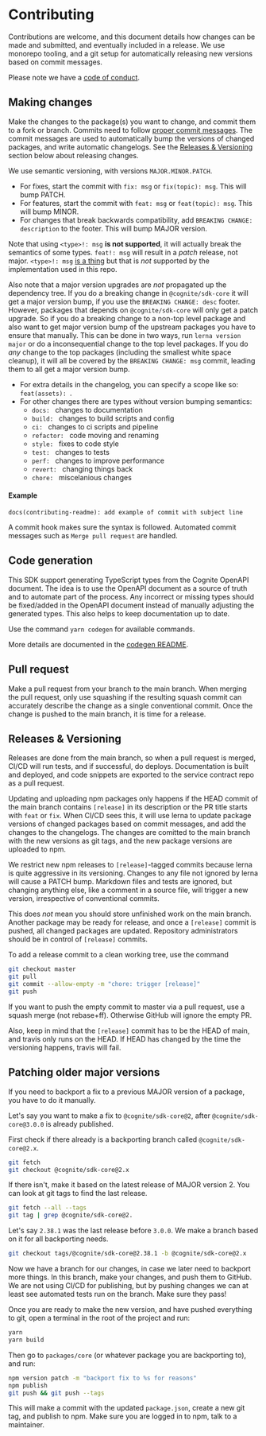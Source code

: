 Contributing
============

Contributions are welcome, and this document details how changes can be made and submitted,
and eventually included in a release. We use monorepo tooling, and a git setup for automatically releasing
new versions based on commit messages.

Please note we have a [code of conduct](./CODE_OF_CONDUCT.md).

## Making changes
Make the changes to the package(s) you want to change, and commit them to a fork or branch. Commits
need to follow [proper commit
messages](https://github.com/conventional-changelog/conventional-changelog/tree/master/packages/conventional-changelog-angular).
The commit messages are used to automatically bump the versions of changed packages, and write
automatic changelogs. See the [Releases & Versioning](#releases--versioning) section below about
releasing changes.

We use semantic versioning, with versions `MAJOR.MINOR.PATCH`.

 - For fixes, start the commit with `fix: msg` or `fix(topic): msg`. This will bump PATCH.
 - For features, start the commit with `feat: msg` or `feat(topic): msg`. This will bump MINOR.
 - For changes that break backwards compatibility, add `BREAKING CHANGE: description` to the footer.
   This will bump MAJOR version.

Note that using `<type>!: msg` **is not supported**, it will actually break the semantics of some
types. `feat!: msg` will result in a _patch_ release, not major. `<type>!: msg` [is a
thing](https://www.conventionalcommits.org/en/v1.0.0/) but that is _not_ supported by the
implementation used in this repo.

Also note that a major version upgrades are _not_ propagated up the dependency tree. If you do a
breaking change in `@cognite/sdk-core` it will get a major version bump, if you use the `BREAKING
CHANGE: desc` footer. However, packages that depends on `@cognite/sdk-core` will only get a patch
upgrade. So if you do a breaking change to a non-top level package and also want to get major
version bump of the upstream packages you have to ensure that manually. This can be done in two
ways, run `lerna version major` or do a inconsequential change to the top level packages. If you do
_any_ change to the top packages (including the smallest white space cleanup), it will all be
covered by the `BREAKING CHANGE: msg` commit, leading them to all get a major version bump.

 - For extra details in the changelog, you can specify a scope like so: `feat(assets): `.
 - For other changes there are types without version bumping semantics:
   - `docs: ` changes to documentation
   - `build: ` changes to build scripts and config
   - `ci: ` changes to ci scripts and pipeline
   - `refactor: ` code moving and renaming
   - `style: ` fixes to code style
   - `test: ` changes to tests
   - `perf: ` changes to improve performance
   - `revert: ` changing things back
   - `chore: ` miscelanious changes

#### Example
```
docs(contributing-readme): add example of commit with subject line
```

A commit hook makes sure the syntax is followed. Automated commit messages such as `Merge pull request` are handled.

## Code generation
This SDK support generating TypeScript types from the Cognite OpenAPI document.
The idea is to use the OpenAPI document as a source of truth and to automate
part of the process. Any incorrect or missing types should be fixed/added
in the OpenAPI document instead of manually adjusting the generated types.
This also helps to keep documentation up to date.

Use the command `yarn codegen` for available commands.

More details are documented in the [codegen README](packages/codegen/README.md).

## Pull request
Make a pull request from your branch to the main branch. When merging the pull request,
only use squashing if the resulting squash commit can accurately describe the change as a single conventional commit.
Once the change is pushed to the main branch, it is time for a release.

## Releases & Versioning
Releases are done from the main branch, so when a pull request is merged,
CI/CD will run tests, and if successful, do deploys.
Documentation is built and deployed, and code snippets
are exported to the service contract repo as a pull request.

Updating and uploading npm packages only happens if the HEAD commit of the main branch
contains `[release]` in its description or the PR title starts with `feat` or `fix`. 
When CI/CD sees this, it will use lerna to update
package versions of changed packages based on commit messages, and add the
changes to the changelogs. The changes are comitted to the main branch
with the new versions as git tags, and the new package versions are uploaded to npm.

We restrict new npm releases to `[release]`-tagged commits because lerna is
quite aggressive in its versioning. Changes to any file not ignored by lerna will
cause a PATCH bump. Markdown files and tests are ignored, but changing anything else,
like a comment in a source file, will trigger a new version,
irrespective of conventional commits.

This does *not* mean you should store unfinished work on the main branch.
Another package may be ready for release, and once a `[release]`
commit is pushed, all changed packages are updated.
Repository administrators should be in control of `[release]` commits.

To add a release commit to a clean working tree, use the command
```bash
git checkout master
git pull
git commit --allow-empty -m "chore: trigger [release]"
git push
```

If you want to push the empty commit to master via a pull request,
use a squash merge (not rebase+ff). Otherwise GitHub will ignore the empty PR.

Also, keep in mind that the `[release]` commit has to be the HEAD of
main, and travis only runs on the HEAD. If HEAD has changed by the time
the versioning happens, travis will fail.

## Patching older major versions

If you need to backport a fix to a previous MAJOR version of a package,
you have to do it manually.

Let's say you want to make a fix to `@cognite/sdk-core@2`,
after `@cognite/sdk-core@3.0.0` is already published.

First check if there already is a backporting branch called `@cognite/sdk-core@2.x`.
```bash
git fetch
git checkout @cognite/sdk-core@2.x
```

If there isn't, make it based on the latest release of MAJOR version 2.
You can look at git tags to find the last release.
```bash
git fetch --all --tags
git tag | grep @cognite/sdk-core@2.
```

Let's say `2.38.1` was the last release before `3.0.0`.
We make a branch based on it for all backporting needs.

```bash
git checkout tags/@cognite/sdk-core@2.38.1 -b @cognite/sdk-core@2.x
```

Now we have a branch for our changes, in case we later need to backport more things.
In this branch, make your changes, and push them to GitHub.
We are not using CI/CD for publishing, but by pushing changes we can at least
see automated tests run on the branch. Make sure they pass!

Once you are ready to make the new version, and have pushed everything to git,
open a terminal in the root of the project and run:
```bash
yarn
yarn build
```

Then go to `packages/core` (or whatever package you are backporting to), and run:
```bash
npm version patch -m "backport fix to %s for reasons"
npm publish
git push && git push --tags
```

This will make a commit with the updated `package.json`, create a new git tag, and publish to npm.
Make sure you are logged in to npm, talk to a maintainer.
